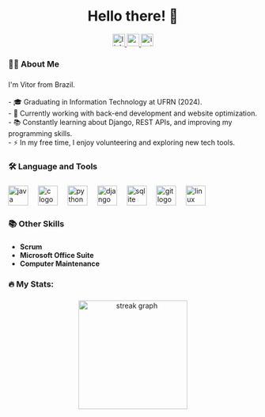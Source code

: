 
###

<h1 align="center">Hello there! 👋</h1>

<div align="center">
  <a href="https://www.linkedin.com/in/vítor-burratto-28830b254/">
    <img src="https://img.shields.io/static/v1?message=LinkedIn&logo=linkedin&label=&color=0077B5&logoColor=white&labelColor=&style=for-the-badge" height="25" alt="linkedin logo" />
  </a>
  <a href="mailto:vitorabd@gmail.com">
    <img src="https://img.shields.io/static/v1?message=Email&logo=gmail&label=&color=DB4437&logoColor=white&labelColor=&style=for-the-badge" height="25" alt="gmail logo" />
  </a>
  <a href="https://www.instagram.com/vitorburratto/">
    <img src="https://img.shields.io/static/v1?message=Instagram&logo=instagram&label=&color=E4405F&logoColor=white&labelColor=&style=for-the-badge" height="25" alt="instagram logo" />
  </a>
</div>

###

<h3 align="left">👨‍💻 About Me</h3>

###

<p align="left">
  I'm Vitor from Brazil.<br><br>
  - 🎓 Graduating in Information Technology at UFRN (2024).<br>
  - 🔭 Currently working with back-end development and website optimization.<br>
  - 📚 Constantly learning about Django, REST APIs, and improving my programming skills.<br>
  - ⚡ In my free time, I enjoy volunteering and exploring new tech tools.<br>
</p>

###

<h3 align="left">🛠 Language and Tools</h3>

###

<div align="left">
  <img src="https://cdn.jsdelivr.net/gh/devicons/devicon/icons/java/java-original-wordmark.svg" height="40" alt="java logo" />
  <img width="12" />
  <img src="https://cdn.jsdelivr.net/gh/devicons/devicon/icons/c/c-original.svg" height="40" alt="c logo" />
  <img width="12" />
  <img src="https://cdn.jsdelivr.net/gh/devicons/devicon/icons/python/python-original.svg" height="40" alt="python logo" />
  <img width="12" />
  <img src="https://cdn.jsdelivr.net/gh/devicons/devicon/icons/django/django-plain.svg" height="40" alt="django logo" />
  <img width="12" />
  <img src="https://cdn.jsdelivr.net/gh/devicons/devicon/icons/sqlite/sqlite-original.svg" height="40" alt="sqlite logo" />
  <img width="12" />
  <img src="https://cdn.jsdelivr.net/gh/devicons/devicon/icons/git/git-original.svg" height="40" alt="git logo" />
  <img width="12" />
  <img src="https://cdn.jsdelivr.net/gh/devicons/devicon/icons/linux/linux-original.svg" height="40" alt="linux logo" />
</div>

###

<h3 align="left">📚 Other Skills</h3>

###

- **Scrum**  
- **Microsoft Office Suite**  
- **Computer Maintenance**

###

<h3 align="left">🔥 My Stats:</h3>

###

<div align="center">
  <img src="https://streak-stats.demolab.com?user=VitorBurratto&locale=en&mode=daily&theme=dark&hide_border=false&border_radius=5&order=3" height="220" alt="streak graph" />
</div>

###
